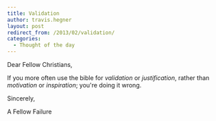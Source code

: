 ```yaml
---
title: Validation
author: travis.hegner
layout: post
redirect_from: /2013/02/validation/
categories:
  - Thought of the day
---
```

Dear Fellow Christians,

If you more often use the bible for *validation* or *justification*, rather than *motivation* or *inspiration*; you're doing it wrong.

Sincerely,

A Fellow Failure